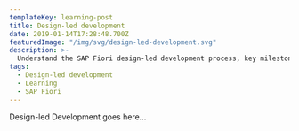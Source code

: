 ```yaml
---
templateKey: learning-post
title: Design-led development
date: 2019-01-14T17:28:48.700Z
featuredImage: "/img/svg/design-led-development.svg"
description: >-
  Understand the SAP Fiori design-led development process, key milestones and activities.
tags:
  - Design-led development
  - Learning
  - SAP Fiori
---
```


Design-led Development goes here...